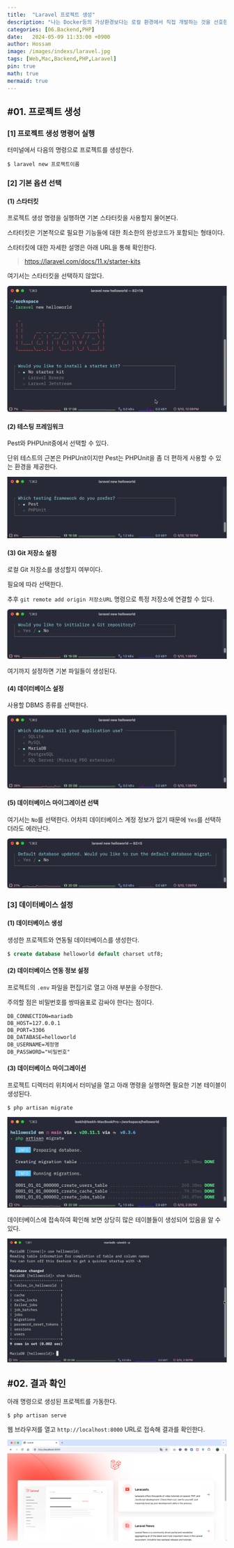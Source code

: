 ```yaml
---
title:  "Laravel 프로젝트 생성"
description: "나는 Docker등의 가상환경보다는 로컬 환경에서 직접 개발하는 것을 선호한다. 그러다 보니 Laravel도 Docker환경보다는 로컬에 직접 프로젝트를 생성하고 DBMS도 로컬에서 직접 구동시키는 과정을 시도해 보았다."
categories: [06.Backend,PHP]
date:   2024-05-09 11:33:00 +0900
author: Hossam
image: /images/indexs/laravel.jpg
tags: [Web,Mac,Backend,PHP,Laravel]
pin: true
math: true
mermaid: true
---
```


## #01. 프로젝트 생성

### [1] 프로젝트 생성 명령어 실행

터미널에서 다음의 명령으로 프로젝트를 생성한다.

```shell
$ laravel new 프로젝트이름
```


### [2] 기본 옵션 선택

#### (1) 스타터킷

프로젝트 생성 명령을 실행하면 기본 스타터킷을 사용할지 물어본다.

스타터킷은 기본적으로 필요한 기능들에 대한 최소한의 완성코드가 포함되는 형태이다.

스타터킷에 대한 자세한 설명은 아래 URL을 통해 확인한다.

> https://laravel.com/docs/11.x/starter-kits

여기서는 스타터킷을 선택하지 않았다.

![laravel](/images/2024/0509/laravel01.png)

#### (2) 테스팅 프레임워크

Pest와 PHPUnit중에서 선택할 수 있다.

단위 테스트의 근본은 PHPUnit이지만 Pest는 PHPUnit을 좀 더 편하게 사용할 수 있는 환경을 제공한다.

![laravel](/images/2024/0509/laravel02.png)

#### (3) Git 저장소 설정

로컬 Git 저장소를 생성할지 여부이다.

필요에 따라 선택한다.

추후 `git remote add origin 저장소URL` 명령으로 특정 저장소에 연결할 수 있다.

![laravel](/images/2024/0509/laravel03.png)

여기까지 설정하면 기본 파일들이 생성된다.

#### (4) 데이터베이스 설정

사용할 DBMS 종류를 선택한다.

![laravel](/images/2024/0509/laravel04.png)

#### (5) 데이터베이스 마이그레이션 선택

여기서는 `No`를 선택한다. 어차피 데이터베이스 계정 정보가 없기 때문에 `Yes`를 선택하더라도 에러난다.

![laravel](/images/2024/0509/laravel05.png)


### [3] 데이터베이스 설정

#### (1) 데이터베이스 생성

생성한 프로젝트와 연동될 데이터베이스를 생성한다.

```sql
$ create database helloworld default charset utf8;
```

#### (2) 데이터베이스 연동 정보 설정

프로젝트의 `.env` 파일을 편집기로 열고 아래 부분을 수정한다.

주의할 점은 비밀번호를 쌍따옴표로 감싸야 한다는 점이다.


```env
DB_CONNECTION=mariadb
DB_HOST=127.0.0.1
DB_PORT=3306
DB_DATABASE=helloworld
DB_USERNAME=계정명
DB_PASSWORD="비밀번호"
```

#### (3) 데이터베이스 마이그레이션

프로젝트 디렉터리 위치에서 터미널을 열고 아래 명령을 실행하면 필요한 기본 테이블이 생성된다.

```shell
$ php artisan migrate
```

![laravel](/images/2024/0509/laravel06.png)

데이터베이스에 접속하여 확인해 보면 상당히 많은 테이블들이 생성되어 있음을 알 수 있다.

![laravel](/images/2024/0509/laravel07.png)

## #02. 결과 확인

아래 명령으로 생성된 프로젝트를 가동한다.

```shell
$ php artisan serve
```

웹 브라우저를 열고 `http://localhost:8000` URL로 접속해 결과를 확인한다.

![laravel](/images/2024/0509/laravel08.png)
